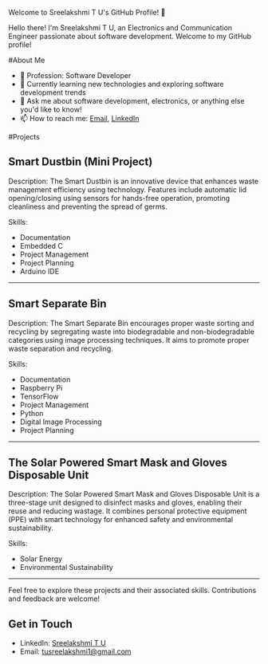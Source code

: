 Welcome to Sreelakshmi T U's GitHub Profile! 👋

Hello there! I'm Sreelakshmi T U, an Electronics and Communication Engineer passionate about software development. Welcome to my GitHub profile!

#About Me

- 💼 Profession: Software Developer
- 🌱 Currently learning new technologies and exploring software development trends
- 💬 Ask me about software development, electronics, or anything else you'd like to know!
- 📫 How to reach me: [Email](mailto:tusreelakshmi1@gmail.com), [LinkedIn](https://www.linkedin.com/in/sreelakshmiudhayan)

#Projects

## Smart Dustbin (Mini Project)

Description:
The Smart Dustbin is an innovative device that enhances waste management efficiency using technology.
Features include automatic lid opening/closing using sensors for hands-free operation, promoting cleanliness and preventing the spread of germs.

Skills:
- Documentation
- Embedded C
- Project Management
- Project Planning
- Arduino IDE

---

## Smart Separate Bin

Description:
The Smart Separate Bin encourages proper waste sorting and recycling by segregating waste into biodegradable and non-biodegradable categories using image processing techniques. 
It aims to promote proper waste separation and recycling.

Skills:
- Documentation
- Raspberry Pi
- TensorFlow
- Project Management
- Python
- Digital Image Processing
- Project Planning

---

## The Solar Powered Smart Mask and Gloves Disposable Unit

Description:
The Solar Powered Smart Mask and Gloves Disposable Unit is a three-stage unit designed to disinfect masks and gloves, enabling their reuse and reducing wastage. 
It combines personal protective equipment (PPE) with smart technology for enhanced safety and environmental sustainability.

Skills:
- Solar Energy
- Environmental Sustainability

---

Feel free to explore these projects and their associated skills. Contributions and feedback are welcome!


## Get in Touch

- LinkedIn: [Sreelakshmi T U](https://www.linkedin.com/in/sreelakshmiudhayan)
- Email: [tusreelakshmi1@gmail.com](mailto:tusreelakshmi1@gmail.com)


